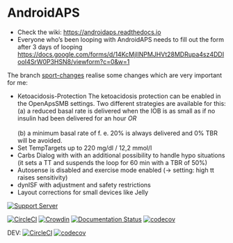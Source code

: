 # AndroidAPS
* Check the wiki: https://androidaps.readthedocs.io
* Everyone who’s been looping with AndroidAPS needs to fill out the form after 3 days of looping  https://docs.google.com/forms/d/14KcMjlINPMJHVt28MDRupa4sz4DDIooI4SrW0P3HSN8/viewform?c=0&w=1

The branch [sport-changes](https://github.com/swissalpine/AndroidAPS-1/tree/sport-changes) 
realise some changes which are very important for me:
* Ketoacidosis-Protection
  The ketoacidosis protection can be enabled in the OpenApsSMB settings. Two different strategies 
  are available for this:<br />
  (a) a reduced basal rate is delivered when the IOB is as small as if no insulin had been delivered for an hour _OR_<br />  
  (b) a minimum basal rate of f. e. 20% is always delivered and 0% TBR will be avoided.
* Set TempTargets up to 220 mg/dl / 12,2 mmol/l
* Carbs Dialog with with an additional possibility to handle hypo situations (it sets a 
  TT and suspends the loop for 60 min with a TBR of 50%)
* Autosense is disabled and exercise mode enabled (-> setting: high tt raises sensitivity)
* dynISF with adjustment and safety restrictions
* Layout corrections for small devices like Jelly 

[![Support Server](https://img.shields.io/discord/629952586895851530.svg?label=Discord&logo=Discord&colorB=7289da&style=for-the-badge)](https://discord.gg/4fQUWHZ4Mw)

[![CircleCI](https://circleci.com/gh/nightscout/AndroidAPS/tree/master.svg?style=svg)](https://circleci.com/gh/nightscout/AndroidAPS/tree/master)
[![Crowdin](https://d322cqt584bo4o.cloudfront.net/androidaps/localized.svg)](https://translations.androidaps.org/project/androidaps)
[![Documentation Status](https://readthedocs.org/projects/androidaps/badge/?version=latest)](https://androidaps.readthedocs.io/en/latest/?badge=latest)
[![codecov](https://codecov.io/gh/nightscout/AndroidAPS/branch/master/graph/badge.svg)](https://codecov.io/gh/MilosKozak/AndroidAPS)

DEV: 
[![CircleCI](https://circleci.com/gh/nightscout/AndroidAPS/tree/dev.svg?style=svg)](https://circleci.com/gh/nightscout/AndroidAPS/tree/dev)
[![codecov](https://codecov.io/gh/nightscout/AndroidAPS/branch/dev/graph/badge.svg)](https://codecov.io/gh/MilosKozak/AndroidAPS)
